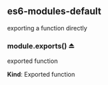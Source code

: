 <a name="module_es6-modules-default"></a>
## es6-modules-default
exporting a function directly


<a name="BITBUCKET-module:es6-modules-default--module.exports"></a>
### module.exports() ⏏
exported function

**Kind**: Exported function


